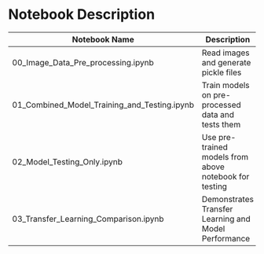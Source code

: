 # Notebook Description

| Notebook Name                                | Description                                            |  Link                                                                                                                                                                                                                         |
|----------------------------------------------|--------------------------------------------------------|--------------------------------------------------------------------------------------------------------------------------------------------------------------------------------------------------------------------------------------------|
| 00_Image_Data_Pre_processing.ipynb           |  Read images and generate pickle files                 | [![Open In Colab](https://colab.research.google.com/assets/colab-badge.svg)](https://colab.research.google.com/github/yoke2/PR-PRMLS-IS1FT-GRP-A22G-FoodClassification/blob/master/Notebooks/00_Image_Data_Pre_processing.ipynb.ipynb)     |
| 01_Combined_Model_Training_and_Testing.ipynb | Train models on pre-processed data and tests them      | [![Open In Colab](https://colab.research.google.com/assets/colab-badge.svg)](https://colab.research.google.com/github/yoke2/PR-PRMLS-IS1FT-GRP-A22G-FoodClassification/blob/master/Notebooks/01_Combined_Model_Training_and_Testing.ipynb) |
| 02_Model_Testing_Only.ipynb                  | Use pre-trained models from above notebook for testing | [![Open In Colab](https://colab.research.google.com/assets/colab-badge.svg)](https://colab.research.google.com/github/yoke2/PR-PRMLS-IS1FT-GRP-A22G-FoodClassification/blob/master/Notebooks/02_Model_Testing_Only.ipynb)                  |
| 03_Transfer_Learning_Comparison.ipynb        | Demonstrates Transfer Learning and Model Performance   | [![Open In Colab](https://colab.research.google.com/assets/colab-badge.svg)](https://colab.research.google.com/github/yoke2/PR-PRMLS-IS1FT-GRP-A22G-FoodClassification/blob/master/Notebooks/03_Transfer_Learning_Comparison.ipynb)        |